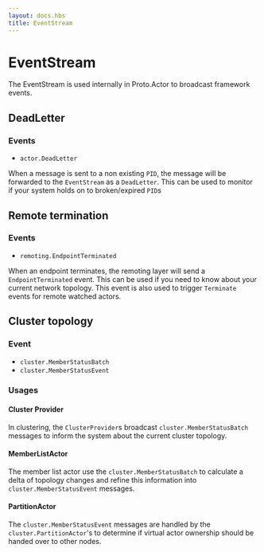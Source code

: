 ```yaml
---
layout: docs.hbs
title: EventStream
---
```

# EventStream

The EventStream is used internally in Proto.Actor to broadcast framework events.

## DeadLetter
### Events 
* `actor.DeadLetter`

When a message is sent to a non existing `PID`, the message will be forwarded to the `EventStream` as a `DeadLetter`.
This can be used to monitor if your system holds on to broken/expired `PID`s

## Remote termination
### Events
* `remoting.EndpointTerminated`

When an endpoint terminates, the remoting layer will send a `EndpointTerminated` event.
This can be used if you need to know about your current network topology.
This event is also used to trigger `Terminate` events for remote watched actors.

## Cluster topology
### Event 
* `cluster.MemberStatusBatch`
* `cluster.MemberStatusEvent`

### Usages

#### Cluster Provider
In clustering, the `ClusterProvider`s broadcast `cluster.MemberStatusBatch` messages to inform the system about the current cluster topology.

#### MemberListActor
The member list actor use the `cluster.MemberStatusBatch` to calculate a delta of topology changes and refine this information into `cluster.MemberStatusEvent` messages.

#### PartitionActor
The `cluster.MemberStatusEvent` messages are handled by the `cluster.PartitionActor`'s to determine if virtual actor ownership should be handed over to other nodes.
